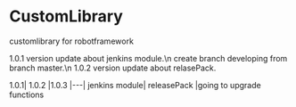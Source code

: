 # CustomLibrary
customlibrary for robotframework

1.0.1 version update about jenkins module.\n
create branch developing from branch master.\n
1.0.2 version update about relasePack.

1.0.1| 1.0.2  |1.0.3
|---|
jenkins module|  releasePack |going to upgrade functions
